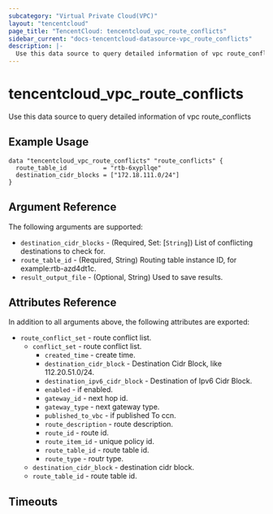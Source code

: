```yaml
---
subcategory: "Virtual Private Cloud(VPC)"
layout: "tencentcloud"
page_title: "TencentCloud: tencentcloud_vpc_route_conflicts"
sidebar_current: "docs-tencentcloud-datasource-vpc_route_conflicts"
description: |-
  Use this data source to query detailed information of vpc route_conflicts
---
```


# tencentcloud_vpc_route_conflicts

Use this data source to query detailed information of vpc route_conflicts

## Example Usage

```hcl
data "tencentcloud_vpc_route_conflicts" "route_conflicts" {
  route_table_id          = "rtb-6xypllqe"
  destination_cidr_blocks = ["172.18.111.0/24"]
}
```

## Argument Reference

The following arguments are supported:

* `destination_cidr_blocks` - (Required, Set: [`String`]) List of conflicting destinations to check for.
* `route_table_id` - (Required, String) Routing table instance ID, for example:rtb-azd4dt1c.
* `result_output_file` - (Optional, String) Used to save results.

## Attributes Reference

In addition to all arguments above, the following attributes are exported:

* `route_conflict_set` - route conflict list.
  * `conflict_set` - route conflict list.
    * `created_time` - create time.
    * `destination_cidr_block` - Destination Cidr Block, like 112.20.51.0/24.
    * `destination_ipv6_cidr_block` - Destination of Ipv6 Cidr Block.
    * `enabled` - if enabled.
    * `gateway_id` - next hop id.
    * `gateway_type` - next gateway type.
    * `published_to_vbc` - if published To ccn.
    * `route_description` - route description.
    * `route_id` - route id.
    * `route_item_id` - unique policy id.
    * `route_table_id` - route table id.
    * `route_type` - routr type.
  * `destination_cidr_block` - destination cidr block.
  * `route_table_id` - route table id.


## Timeouts

<no value>


